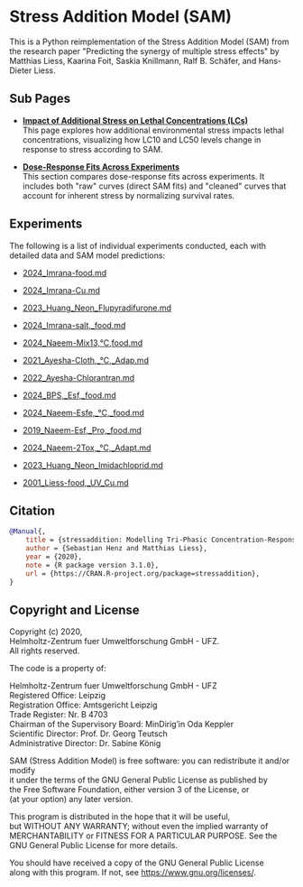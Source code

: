 # Stress Addition Model (SAM)


This is a Python reimplementation of the Stress Addition Model (SAM) from the research paper "Predicting the synergy of multiple stress effects" by Matthias Liess, Kaarina Foit, Saskia Knillmann, Ralf B. Schäfer, and Hans-Dieter Liess.



## Sub Pages

- **[Impact of Additional Stress on Lethal Concentrations (LCs)](lc_increase_with_stress.md)**  
  This page explores how additional environmental stress impacts lethal concentrations, visualizing how LC10 and LC50 levels change in response to stress according to SAM.

- **[Dose-Response Fits Across Experiments](dose_response_fits.md)**  
  This section compares dose-response fits across experiments. It includes both "raw" curves (direct SAM fits) and "cleaned" curves that account for inherent stress by normalizing survival rates.

## Experiments

The following is a list of individual experiments conducted, each with detailed data and SAM model predictions:


- [2024_Imrana-food.md](experiments/2024_Imrana-food.md)

- [2024_Imrana-Cu.md](experiments/2024_Imrana-Cu.md)

- [2023_Huang_Neon_Flupyradifurone.md](experiments/2023_Huang_Neon_Flupyradifurone.md)

- [2024_Imrana-salt,_food.md](experiments/2024_Imrana-salt,_food.md)

- [2024_Naeem-Mix13,°C,food.md](experiments/2024_Naeem-Mix13,°C,food.md)

- [2021_Ayesha-Cloth,_°C,_Adap.md](experiments/2021_Ayesha-Cloth,_°C,_Adap.md)

- [2022_Ayesha-Chlorantran.md](experiments/2022_Ayesha-Chlorantran.md)

- [2024_BPS,_Esf,_food.md](experiments/2024_BPS,_Esf,_food.md)

- [2024_Naeem-Esfe,_°C,_food.md](experiments/2024_Naeem-Esfe,_°C,_food.md)

- [2019_Naeem-Esf,_Pro,_food.md](experiments/2019_Naeem-Esf,_Pro,_food.md)

- [2024_Naeem-2Tox,_°C,_Adapt.md](experiments/2024_Naeem-2Tox,_°C,_Adapt.md)

- [2023_Huang_Neon_Imidachloprid.md](experiments/2023_Huang_Neon_Imidachloprid.md)

- [2001_Liess-food,_UV_Cu.md](experiments/2001_Liess-food,_UV_Cu.md)



## Citation
```bibtex
@Manual{,
    title = {stressaddition: Modelling Tri-Phasic Concentration-Response Relationships},
    author = {Sebastian Henz and Matthias Liess},
    year = {2020},
    note = {R package version 3.1.0},
    url = {https://CRAN.R-project.org/package=stressaddition},
}
```


## Copyright and License

Copyright (c) 2020,  
Helmholtz-Zentrum fuer Umweltforschung GmbH - UFZ.  
All rights reserved.

The code is a property of:

Helmholtz-Zentrum fuer Umweltforschung GmbH - UFZ  
Registered Office: Leipzig  
Registration Office: Amtsgericht Leipzig  
Trade Register: Nr. B 4703  
Chairman of the Supervisory Board: MinDirig’in Oda Keppler  
Scientific Director: Prof. Dr. Georg Teutsch  
Administrative Director: Dr. Sabine König

SAM (Stress Addition Model) is free software: you can redistribute it and/or modify  
it under the terms of the GNU General Public License as published by  
the Free Software Foundation, either version 3 of the License, or  
(at your option) any later version.

This program is distributed in the hope that it will be useful,  
but WITHOUT ANY WARRANTY; without even the implied warranty of  
MERCHANTABILITY or FITNESS FOR A PARTICULAR PURPOSE. See the  
GNU General Public License for more details.

You should have received a copy of the GNU General Public License  
along with this program. If not, see <https://www.gnu.org/licenses/>.